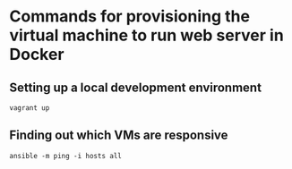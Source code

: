 # Commands for provisioning the virtual machine to run web server in Docker

## Setting up a local development environment

```
vagrant up
```

## Finding out which VMs are responsive

```
ansible -m ping -i hosts all
```
